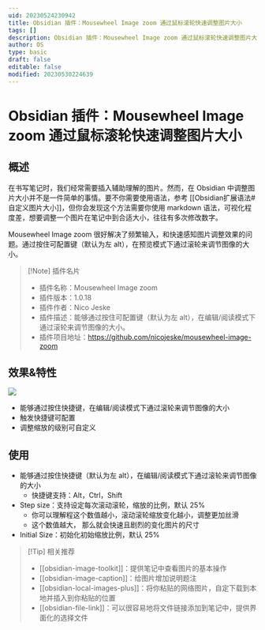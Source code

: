 ```yaml
---
uid: 20230524230942
title: Obsidian 插件：Mousewheel Image zoom 通过鼠标滚轮快速调整图片大小
tags: []
description: Obsidian 插件：Mousewheel Image zoom 通过鼠标滚轮快速调整图片大小
author: OS
type: basic
draft: false
editable: false
modified: 20230530224639
---
```


# Obsidian 插件：Mousewheel Image zoom 通过鼠标滚轮快速调整图片大小

## 概述

在书写笔记时，我们经常需要插入辅助理解的图片。然而，在 Obsidian 中调整图片大小并不是一件简单的事情。要不你需要使用语法，参考 [[Obsidian扩展语法#自定义图片大小]]，但你会发现这个方法需要你使用 markdown 语法，可视化程度差，想要调整一个图片在笔记中到合适大小，往往有多次修改数字。

Mousewheel Image zoom 很好解决了频繁输入，和快速感知图片调整效果的问题。通过按住可配置键（默认为左 alt），在预览模式下通过滚轮来调节图像的大小。

> [!Note] 插件名片
> - 插件名称：Mousewheel Image zoom
> - 插件版本：1.0.18
> - 插件作者：Nico Jeske
> - 插件描述：能够通过按住可配置键（默认为左 alt），在编辑/阅读模式下通过滚轮来调节图像的大小。
> - 插件项目地址：<https://github.com/nicojeske/mousewheel-image-zoom>

## 效果&特性

![](https://raw.githubusercontent.com/nicojeske/mousewheel-image-zoom/master/Animation.gif)

- 能够通过按住快捷键，在编辑/阅读模式下通过滚轮来调节图像的大小
- 触发快捷键可配置
- 调整缩放的级别可自定义

## 使用

- 能够通过按住快捷键（默认为左 alt），在编辑/阅读模式下通过滚轮来调节图像的大小
	- 快捷键支持：Alt，Ctrl，Shift
- Step size：支持设定每次滚动滚轮，缩放的比例，默认 25%
	- 你可以理解程这个数值越小，滚动滚轮缩放变化越小，调整更加丝滑
	- 这个数值越大， 那么就会快速且剧烈的变化图片的尺寸
- Initial Size：初始化初始缩放比例，默认 25%

> [!Tip] 相关推荐
> - [[obsidian-image-toolkit]]：提供笔记中查看图片的基本操作
> - [[obsidian-image-caption]]：给图片增加说明题注
> - [[obsidian-local-images-plus]]：将你粘贴的网络图片，自定下载到本地并插入到你粘贴的位置
> - [[obsidian-file-link]]：可以很容易地将文件链接添加到笔记中，提供界面化的选择文件